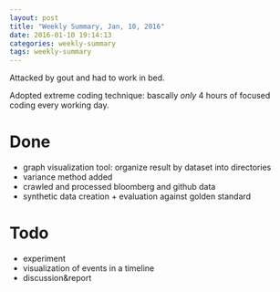 ```yaml
---
layout: post
title: "Weekly Summary, Jan, 10, 2016"
date: 2016-01-10 19:14:13
categories: weekly-summary
tags: weekly-summary
---
```


Attacked by gout and had to work in bed.

Adopted extreme coding technique: bascally *only* 4 hours of focused coding every working day.

# Done

- graph visualization tool: organize result by dataset into directories
- variance method added
- crawled and processed bloomberg and github data
- synthetic data creation + evaluation against golden standard

# Todo

- experiment
- visualization of events in a timeline
- discussion&report

